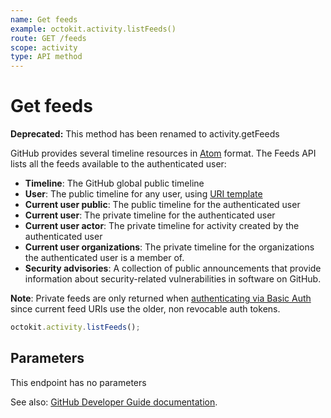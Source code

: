 ```yaml
---
name: Get feeds
example: octokit.activity.listFeeds()
route: GET /feeds
scope: activity
type: API method
---
```


# Get feeds

**Deprecated:** This method has been renamed to activity.getFeeds

GitHub provides several timeline resources in [Atom](<http://en.wikipedia.org/wiki/Atom_(standard)>) format. The Feeds API lists all the feeds available to the authenticated user:

- **Timeline**: The GitHub global public timeline
- **User**: The public timeline for any user, using [URI template](https://developer.github.com/v3/#hypermedia)
- **Current user public**: The public timeline for the authenticated user
- **Current user**: The private timeline for the authenticated user
- **Current user actor**: The private timeline for activity created by the authenticated user
- **Current user organizations**: The private timeline for the organizations the authenticated user is a member of.
- **Security advisories**: A collection of public announcements that provide information about security-related vulnerabilities in software on GitHub.

**Note**: Private feeds are only returned when [authenticating via Basic Auth](https://developer.github.com/v3/#basic-authentication) since current feed URIs use the older, non revocable auth tokens.

```js
octokit.activity.listFeeds();
```

## Parameters

This endpoint has no parameters

See also: [GitHub Developer Guide documentation](https://developer.github.com/v3/activity/feeds/#get-feeds).
